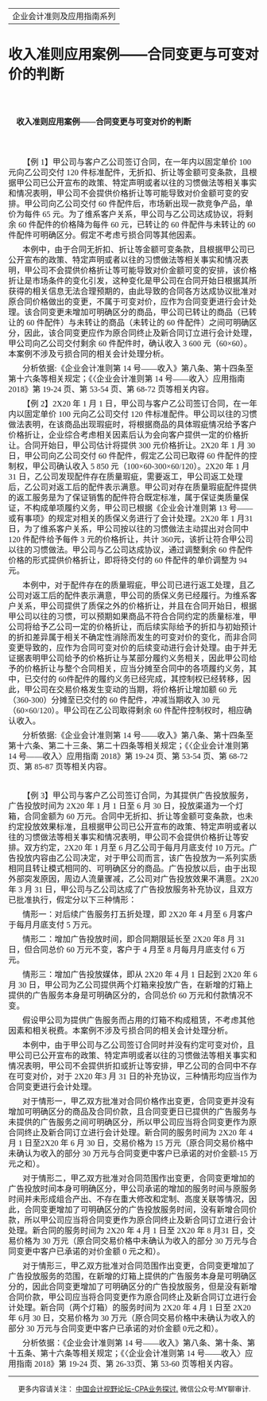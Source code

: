 ﻿<!DOCTYPE HTML PUBLIC "-//W3C//DTD HTML 4.0 Transitional//EN">
<HTML xmlns:o = "urn:schemas-microsoft-com:office:office"><HEAD><TITLE>收入准则应用案例——合同变更与可变对价的判断</TITLE>
<META content="text/html; charset=gb2312" http-equiv=Content-Type>
<META name=GENERATOR content="MSHTML 11.00.10570.1001"><LINK rel=stylesheet 
href="_template.css"></HEAD>
<BODY>
<DIV id=nsbanner>
<DIV id=bannerrow1>
<TABLE class=bannerparthead>
  <TBODY>
  <TR id=hdr>
    <TD class=runninghead noWrap>企业会计准则及应用指南系列</TD></TR></TBODY></TABLE></DIV>
<DIV id=titlerow>
<H1 class=dtH1>收入准则应用案例——合同变更与可变对价的判断</H1></DIV></DIV>
<DIV id=nstext><BR>
<H1 
style="MARGIN: 17pt 0cm 16.5pt; TEXT-INDENT: 12.05pt; mso-char-indent-count: 1.0"><A 
name=_Toc72425615><SPAN 
style="FONT-SIZE: 12pt; FONT-FAMILY: 宋体; LINE-HEIGHT: 240%; mso-ascii-font-family: Calibri; mso-ascii-theme-font: minor-latin; mso-fareast-theme-font: minor-fareast; mso-hansi-font-family: Calibri; mso-hansi-theme-font: minor-latin; mso-bidi-font-family: 黑体">收入准则应用案例——合同变更与可变对价的判断</SPAN></A><SPAN 
style="mso-bookmark: _Toc72425615"></SPAN><SPAN lang=EN-US 
style="FONT-SIZE: 12pt; LINE-HEIGHT: 240%; mso-bidi-font-family: 黑体"><o:p></o:p></SPAN></H1>
<P class=MsoBodyText 
style="MARGIN: 0cm 0cm 6pt; LINE-HEIGHT: 150%; TEXT-INDENT: 21.4pt; mso-char-indent-count: 2.0"><SPAN 
lang=EN-US 
style="FONT-FAMILY: 宋体; LETTER-SPACING: 0.1pt; mso-ascii-theme-font: major-fareast; mso-fareast-theme-font: major-fareast; mso-hansi-theme-font: major-fareast"><o:p><FONT 
size=3>&nbsp;</FONT></o:p></SPAN></P>
<P class=MsoBodyText 
style="MARGIN: 0cm 0cm 6pt; LINE-HEIGHT: 150%; TEXT-INDENT: 21.4pt; mso-char-indent-count: 2.0"><SPAN 
style="FONT-FAMILY: 宋体; LETTER-SPACING: 0.1pt; mso-ascii-theme-font: major-fareast; mso-fareast-theme-font: major-fareast; mso-hansi-theme-font: major-fareast"><FONT 
size=3>【例<SPAN lang=EN-US> 1</SPAN>】甲公司与客户乙公司签订合同，在一年内以固定单价<SPAN lang=EN-US> 100 
</SPAN>元向乙公司交付<SPAN lang=EN-US> 120 
</SPAN>件标准配件，无折扣、折让等金额可变条款，且根据甲公司已公开宣布的政策、特定声明或者以往的习惯做法等相关事实和情况表明，甲公司不会提供价格折让等可能导致对价金额可变的安排。甲公司向乙公司交付<SPAN 
lang=EN-US> 60 </SPAN>件配件后，市场新出现一款竞争产品，单价为每件<SPAN lang=EN-US> 65 
</SPAN>元。为了维系客户关系，甲公司与乙公司达成协议，将剩余<SPAN lang=EN-US> 60 </SPAN>件配件的价格降为每件<SPAN 
lang=EN-US> 60 </SPAN>元，已转让的<SPAN lang=EN-US> 60 </SPAN>件配件与未转让的<SPAN 
lang=EN-US> 60 </SPAN>件配件可明确区分。假定不考虑亏损合同等其他因素。<SPAN 
lang=EN-US><o:p></o:p></SPAN></FONT></SPAN></P>
<P class=MsoBodyText 
style="MARGIN: 0cm 0cm 6pt; LINE-HEIGHT: 150%; TEXT-INDENT: 21.4pt; mso-char-indent-count: 2.0"><SPAN 
style="FONT-FAMILY: 宋体; LETTER-SPACING: 0.1pt; mso-ascii-theme-font: major-fareast; mso-fareast-theme-font: major-fareast; mso-hansi-theme-font: major-fareast"><FONT 
size=3>本例中，由于合同无折扣、折让等金额可变条款，且根据甲公司已公开宣布的政策、特定声明或者以往的习惯做法等相关事实和情况表明，甲公司不会提供价格折让等可能导致对价金额可变的安排，该价格折让是市场条件的变化引发，这种变化是甲公司在合同开始日根据其所获得的相关信息无法合理预期的，由此导致的合同各方达成协议批准对原合同价格做出的变更，不属于可变对价，应作为合同变更进行会计处理。该合同变更未增加可明确区分的商品，甲公司已转让的商品（已转让的<SPAN 
lang=EN-US> 60 </SPAN>件配件）与未转让的商品（未转让的<SPAN lang=EN-US> 60 
</SPAN>件配件）之间可明确区分，因此，该合同变更应作为原合同终止及新合同订立进行会计处理，甲公司向乙公司交付剩余<SPAN lang=EN-US> 60 
</SPAN>件配件时，确认收入<SPAN lang=EN-US> 3 600 </SPAN>元（<SPAN 
lang=EN-US>60</SPAN>×<SPAN lang=EN-US>60</SPAN>）。本案例不涉及亏损合同的相关会计处理分析。<SPAN 
lang=EN-US><o:p></o:p></SPAN></FONT></SPAN></P>
<P class=MsoBodyText 
style="MARGIN: 0cm 0cm 6pt; LINE-HEIGHT: 150%; TEXT-INDENT: 21.4pt; mso-char-indent-count: 2.0"><SPAN 
style="FONT-FAMILY: 宋体; LETTER-SPACING: 0.1pt; mso-ascii-theme-font: major-fareast; mso-fareast-theme-font: major-fareast; mso-hansi-theme-font: major-fareast"><FONT 
size=3>分析依据<SPAN lang=EN-US>:</SPAN>《企业会计准则第<SPAN lang=EN-US> 14 
</SPAN>号——收入》第八条、第十四条至第十六条等相关规定；《〈企业会计准则第<SPAN lang=EN-US> 14 
</SPAN>号——收入〉应用指南<SPAN lang=EN-US> 2018</SPAN>》第<SPAN lang=EN-US> 19-24 
</SPAN>页、第<SPAN lang=EN-US> 53-54 </SPAN>页、第<SPAN lang=EN-US> 68-72 
</SPAN>页等相关内容。<SPAN lang=EN-US><o:p></o:p></SPAN></FONT></SPAN></P>
<P class=MsoBodyText 
style="MARGIN: 0cm 0cm 6pt; LINE-HEIGHT: 150%; TEXT-INDENT: 21.4pt; mso-char-indent-count: 2.0"><SPAN 
style="FONT-FAMILY: 宋体; LETTER-SPACING: 0.1pt; mso-ascii-theme-font: major-fareast; mso-fareast-theme-font: major-fareast; mso-hansi-theme-font: major-fareast"><FONT 
size=3>【例<SPAN lang=EN-US> 2</SPAN>】<SPAN lang=EN-US>2X20 </SPAN>年<SPAN 
lang=EN-US> 1 </SPAN>月<SPAN lang=EN-US> 1 </SPAN>日，甲公司与客户乙公司签订合同，在一年内以固定单价<SPAN 
lang=EN-US> 100 </SPAN>元向乙公司交付<SPAN lang=EN-US> 120 
</SPAN>件标准配件。甲公司以往的习惯做法表明，在该商品出现瑕疵时，将根据商品的具体瑕疵情况给予客户价格折让，企业综合考虑相关因素后认为会向客户提供一定的价格折让。合同开始日，甲公司估计将提供<SPAN 
lang=EN-US> 300 </SPAN>元价格折让。<SPAN lang=EN-US>2X20 </SPAN>年<SPAN lang=EN-US> 1 
</SPAN>月<SPAN lang=EN-US> 30 </SPAN>日，甲公司向乙公司交付<SPAN lang=EN-US> 60 
</SPAN>件配件，假定乙公司已取得<SPAN lang=EN-US> 60 </SPAN>件配件的控制权，甲公司确认收入<SPAN lang=EN-US> 
5 850 </SPAN>元（<SPAN lang=EN-US>100</SPAN>×<SPAN lang=EN-US>60-300</SPAN>×<SPAN 
lang=EN-US>60/120</SPAN>）。<SPAN lang=EN-US>2X20 </SPAN>年<SPAN lang=EN-US> 1 
</SPAN>月<SPAN lang=EN-US> 31 
</SPAN>日，乙公司发现配件存在质量瑕疵，需要返工，甲公司返工处理后，乙公司对返工后的配件表示满意。甲公司对存在质量瑕疵配件提供的返工服务是为了保证销售的配件符合既定标准，属于保证类质量保证，不构成单项履约义务，甲公司已根据《企业会计准则第<SPAN 
lang=EN-US> 13 </SPAN>号——或有事项》的规定对相关的质保义务进行了会计处理。<SPAN lang=EN-US>2X20 
</SPAN>年<SPAN lang=EN-US> 1 </SPAN>月<SPAN lang=EN-US>31 
</SPAN>日，为了维系客户关系，甲公司按以往的习惯做法主动提出对合同中<SPAN lang=EN-US> 120 </SPAN>件配件给予每件<SPAN 
lang=EN-US> 3 </SPAN>元的价格折让，共计<SPAN lang=EN-US> 
360</SPAN>元，该折让符合甲公司以往的习惯做法。甲公司与乙公司达成协议，通过调整剩余<SPAN lang=EN-US> 60 
</SPAN>件配件价格的形式提供价格折让，即将待交付的<SPAN lang=EN-US> 60 </SPAN>件配件的单价调整为<SPAN 
lang=EN-US> 94 </SPAN>元。<SPAN lang=EN-US><o:p></o:p></SPAN></FONT></SPAN></P>
<P class=MsoBodyText 
style="MARGIN: 0cm 0cm 6pt; LINE-HEIGHT: 150%; TEXT-INDENT: 21.4pt; mso-char-indent-count: 2.0"><SPAN 
style="FONT-FAMILY: 宋体; LETTER-SPACING: 0.1pt; mso-ascii-theme-font: major-fareast; mso-fareast-theme-font: major-fareast; mso-hansi-theme-font: major-fareast"><FONT 
size=3>本例中，对于配件存在的质量瑕疵，甲公司已进行返工处理，且乙公司对返工后的配件表示满意，甲公司的质保义务已经履行。为维系客户关系，甲公司提供了质保之外的价格折让，并且在合同开始日，根据甲公司以往的习惯，可以预期如果商品不符合合同约定的质量标准，甲公司将给予乙公司一定的价格折让，而后续实际给予的折扣与初始预计的折扣差异属于相关不确定性消除而发生的可变对价的变化，而非合同变更导致的，应作为合同可变对价的后续变动进行会计处理。由于并无证据表明甲公司给予的价格折让与某部分履约义务相关，因此甲公司给予的价格折让与整个合同相关，应当分摊至合同中的各项履约义务，其中，已交付的<SPAN 
lang=EN-US> 60</SPAN>件配件的履约义务已经完成，其控制权已经转移，因此，甲公司在交易价格发生变动的当期，将价格折让增加额<SPAN 
lang=EN-US> 60 </SPAN>元（<SPAN lang=EN-US>360-300</SPAN>）分摊至已交付的<SPAN lang=EN-US> 
60 </SPAN>件配件，冲减当期收入<SPAN lang=EN-US> 30 </SPAN>元（<SPAN 
lang=EN-US>60</SPAN>×<SPAN lang=EN-US>60/120</SPAN>）。甲公司在乙公司取得剩余<SPAN 
lang=EN-US> 60 </SPAN>件配件控制权时，相应确认收入。<SPAN 
lang=EN-US><o:p></o:p></SPAN></FONT></SPAN></P>
<P class=MsoBodyText 
style="MARGIN: 0cm 0cm 6pt; LINE-HEIGHT: 150%; TEXT-INDENT: 21.4pt; mso-char-indent-count: 2.0"><SPAN 
style="FONT-FAMILY: 宋体; LETTER-SPACING: 0.1pt; mso-ascii-theme-font: major-fareast; mso-fareast-theme-font: major-fareast; mso-hansi-theme-font: major-fareast"><FONT 
size=3>分析依据<SPAN lang=EN-US>:</SPAN>《企业会计准则第<SPAN lang=EN-US> 14 
</SPAN>号——收入》第八条、第十四条至第十六条、第二十三条、第二十四条等相关规定；《〈企业会计准则第<SPAN lang=EN-US> 14 
</SPAN>号——收入〉应用指南<SPAN lang=EN-US> 2018</SPAN>》第<SPAN lang=EN-US> 19-24 
</SPAN>页、第<SPAN lang=EN-US> 53-54 </SPAN>页、第<SPAN lang=EN-US> 68-72 
</SPAN>页、第<SPAN lang=EN-US> 85-87 </SPAN>页等相关内容。<SPAN 
lang=EN-US><o:p></o:p></SPAN></FONT></SPAN></P>
<P class=MsoBodyText 
style="MARGIN: 0cm 0cm 6pt; LINE-HEIGHT: 150%; TEXT-INDENT: 21.4pt; mso-char-indent-count: 2.0"><SPAN 
lang=EN-US 
style="FONT-FAMILY: 宋体; LETTER-SPACING: 0.1pt; mso-ascii-theme-font: major-fareast; mso-fareast-theme-font: major-fareast; mso-hansi-theme-font: major-fareast"><o:p><FONT 
size=3>&nbsp;</FONT></o:p></SPAN></P>
<P class=MsoBodyText 
style="MARGIN: 0cm 0cm 6pt; LINE-HEIGHT: 150%; TEXT-INDENT: 21.4pt; mso-char-indent-count: 2.0"><SPAN 
style="FONT-FAMILY: 宋体; LETTER-SPACING: 0.1pt; mso-ascii-theme-font: major-fareast; mso-fareast-theme-font: major-fareast; mso-hansi-theme-font: major-fareast"><FONT 
size=3>【例<SPAN lang=EN-US> 3</SPAN>】甲公司与客户乙公司签订合同，为其提供广告投放服务，广告投放时间为<SPAN 
lang=EN-US> 2X20 </SPAN>年<SPAN lang=EN-US> 1 </SPAN>月<SPAN lang=EN-US> 1 
</SPAN>日至<SPAN lang=EN-US> 6 </SPAN>月<SPAN lang=EN-US> 30 
</SPAN>日，投放渠道为一个灯箱，合同金额为<SPAN lang=EN-US> 60 
</SPAN>万元。合同中无折扣、折让等金额可变条款，也未约定投放效果标准，且根据甲公司已公开宣布的政策、特定声明或者以往的习惯做法等相关事实和情况表明，甲公司不会提供价格折让等安排。双方约定，<SPAN 
lang=EN-US>2X20 </SPAN>年<SPAN lang=EN-US> 1 </SPAN>月至<SPAN lang=EN-US> 6 
</SPAN>月乙公司于每月月底支付<SPAN lang=EN-US> 10 
</SPAN>万元。广告投放内容由乙公司决定，对于甲公司而言，该广告投放为一系列实质相同且转让模式相同的、可明确区分的商品。广告投放以后，由于出现外部突发原因，周边人流量骤减，乙公司对广告投放效果不满意。<SPAN 
lang=EN-US>2X20 </SPAN>年<SPAN lang=EN-US> 3 </SPAN>月<SPAN lang=EN-US> 31 
</SPAN>日，甲公司与乙公司达成了广告投放服务补充协议，且双方已批准执行，假定分以下三种情形：<SPAN 
lang=EN-US><o:p></o:p></SPAN></FONT></SPAN></P>
<P class=MsoBodyText 
style="MARGIN: 0cm 0cm 6pt; LINE-HEIGHT: 150%; TEXT-INDENT: 21.4pt; mso-char-indent-count: 2.0"><SPAN 
style="FONT-FAMILY: 宋体; LETTER-SPACING: 0.1pt; mso-ascii-theme-font: major-fareast; mso-fareast-theme-font: major-fareast; mso-hansi-theme-font: major-fareast"><FONT 
size=3>情形一：对后续广告服务打五折处理，即<SPAN lang=EN-US> 2X20 </SPAN>年<SPAN lang=EN-US> 4 
</SPAN>月至<SPAN lang=EN-US> 6 </SPAN>月客户于每月月底支付<SPAN lang=EN-US> 5 
</SPAN>万元。<SPAN lang=EN-US><o:p></o:p></SPAN></FONT></SPAN></P>
<P class=MsoBodyText 
style="MARGIN: 0cm 0cm 6pt; LINE-HEIGHT: 150%; TEXT-INDENT: 21.4pt; mso-char-indent-count: 2.0"><SPAN 
style="FONT-FAMILY: 宋体; LETTER-SPACING: 0.1pt; mso-ascii-theme-font: major-fareast; mso-fareast-theme-font: major-fareast; mso-hansi-theme-font: major-fareast"><FONT 
size=3>情形二：增加广告投放时间，即合同期限延长至<SPAN lang=EN-US> 2X20 </SPAN>年<SPAN lang=EN-US>8 
</SPAN>月<SPAN lang=EN-US> 31 </SPAN>日，但合同总价<SPAN lang=EN-US> 60 
</SPAN>万元不变，客户于<SPAN lang=EN-US> 4 </SPAN>月至<SPAN lang=EN-US> 8 
</SPAN>月每月月底支付<SPAN lang=EN-US> 6 </SPAN>万元。<SPAN 
lang=EN-US><o:p></o:p></SPAN></FONT></SPAN></P>
<P class=MsoBodyText 
style="MARGIN: 0cm 0cm 6pt; LINE-HEIGHT: 150%; TEXT-INDENT: 21.4pt; mso-char-indent-count: 2.0"><SPAN 
style="FONT-FAMILY: 宋体; LETTER-SPACING: 0.1pt; mso-ascii-theme-font: major-fareast; mso-fareast-theme-font: major-fareast; mso-hansi-theme-font: major-fareast"><FONT 
size=3>情形三：增加广告投放媒体，即从<SPAN lang=EN-US> 2X20 </SPAN>年<SPAN lang=EN-US> 4 
</SPAN>月<SPAN lang=EN-US> 1 </SPAN>日起到<SPAN lang=EN-US> 2X20 </SPAN>年<SPAN 
lang=EN-US> 6 </SPAN>月<SPAN lang=EN-US> 30 
</SPAN>日，甲公司为乙公司提供两个灯箱来投放广告，在新增的灯箱上提供的广告服务本身是可明确区分的，合同总价<SPAN lang=EN-US> 60 
</SPAN>万元和付款情况不变。<SPAN lang=EN-US><o:p></o:p></SPAN></FONT></SPAN></P>
<P class=MsoBodyText 
style="MARGIN: 0cm 0cm 6pt; LINE-HEIGHT: 150%; TEXT-INDENT: 21.4pt; mso-char-indent-count: 2.0"><SPAN 
style="FONT-FAMILY: 宋体; LETTER-SPACING: 0.1pt; mso-ascii-theme-font: major-fareast; mso-fareast-theme-font: major-fareast; mso-hansi-theme-font: major-fareast"><FONT 
size=3>假设甲公司为提供广告服务而占用的灯箱不构成租赁，不考虑其他因素和相关税费。本案例不涉及亏损合同的相关会计处理分析。<SPAN 
lang=EN-US><o:p></o:p></SPAN></FONT></SPAN></P>
<P class=MsoBodyText 
style="MARGIN: 0cm 0cm 6pt; LINE-HEIGHT: 150%; TEXT-INDENT: 21.4pt; mso-char-indent-count: 2.0"><SPAN 
style="FONT-FAMILY: 宋体; LETTER-SPACING: 0.1pt; mso-ascii-theme-font: major-fareast; mso-fareast-theme-font: major-fareast; mso-hansi-theme-font: major-fareast"><FONT 
size=3>本例中，由于甲公司与乙公司签订合同时并没有约定可变对价，且甲公司已公开宣布的政策、特定声明或者以往的习惯做法等相关事实和情况表明，甲公司不会提供折扣或折让等安排，甲乙公司的合同中不存在可变对价，对于<SPAN 
lang=EN-US> 2X20 </SPAN>年<SPAN lang=EN-US>3 </SPAN>月<SPAN lang=EN-US> 31 
</SPAN>日的补充协议，三种情形均应当作为合同变更进行会计处理。<SPAN 
lang=EN-US><o:p></o:p></SPAN></FONT></SPAN></P>
<P class=MsoBodyText 
style="MARGIN: 0cm 0cm 6pt; LINE-HEIGHT: 150%; TEXT-INDENT: 21.4pt; mso-char-indent-count: 2.0"><SPAN 
style="FONT-FAMILY: 宋体; LETTER-SPACING: 0.1pt; mso-ascii-theme-font: major-fareast; mso-fareast-theme-font: major-fareast; mso-hansi-theme-font: major-fareast"><FONT 
size=3>对于情形一，甲乙双方批准对合同价格作出变更，合同变更并没有增加可明确区分的商品及合同价款，且合同变更日已提供的广告服务与未提供的广告服务之间可明确区分，所以甲公司应当将合同变更作为原合同终止及新合同订立进行会计处理。新合同的服务时间为<SPAN 
lang=EN-US> 2X20 </SPAN>年<SPAN lang=EN-US> 4 </SPAN>月<SPAN lang=EN-US> 1 
</SPAN>日至<SPAN lang=EN-US>2X20 </SPAN>年<SPAN lang=EN-US> 6 </SPAN>月<SPAN 
lang=EN-US> 30 </SPAN>日，交易价格为<SPAN lang=EN-US> 15 
</SPAN>万元（原合同交易价格中未确认为收入的部分<SPAN lang=EN-US> 30 </SPAN>万元与合同变更中客户已承诺的对价金额<SPAN 
lang=EN-US>-15 </SPAN>万元之和）。<SPAN 
lang=EN-US><o:p></o:p></SPAN></FONT></SPAN></P>
<P class=MsoBodyText 
style="MARGIN: 0cm 0cm 6pt; LINE-HEIGHT: 150%; TEXT-INDENT: 21.4pt; mso-char-indent-count: 2.0"><SPAN 
style="FONT-FAMILY: 宋体; LETTER-SPACING: 0.1pt; mso-ascii-theme-font: major-fareast; mso-fareast-theme-font: major-fareast; mso-hansi-theme-font: major-fareast"><FONT 
size=3>对于情形二，甲乙双方批准对合同范围作出变更，合同变更增加的广告投放时间本身可明确区分，甲公司承诺的增加的服务时间与原服务时间并未形成组合产出、不存在重大修改和定制、高度关联等情况，因此，合同变更增加了可明确区分的广告投放服务时间，没有新增合同价款，所以甲公司应当将合同变更作为原合同终止及新合同订立进行会计处理。新合同的服务时间为<SPAN 
lang=EN-US> 2X20 </SPAN>年<SPAN lang=EN-US> 4 </SPAN>月<SPAN lang=EN-US> 1 
</SPAN>日至<SPAN lang=EN-US> 2X20 </SPAN>年<SPAN lang=EN-US> 8 </SPAN>月<SPAN 
lang=EN-US>31 </SPAN>日，交易价格为<SPAN lang=EN-US> 30 
</SPAN>万元（原合同交易价格中未确认为收入的部分<SPAN lang=EN-US> 30 </SPAN>万元与合同变更中客户已承诺的对价金额<SPAN 
lang=EN-US> 0 </SPAN>元之和）。<SPAN lang=EN-US><o:p></o:p></SPAN></FONT></SPAN></P>
<P class=MsoBodyText 
style="MARGIN: 0cm 0cm 6pt; LINE-HEIGHT: 150%; TEXT-INDENT: 21.4pt; mso-char-indent-count: 2.0"><SPAN 
style="FONT-FAMILY: 宋体; LETTER-SPACING: 0.1pt; mso-ascii-theme-font: major-fareast; mso-fareast-theme-font: major-fareast; mso-hansi-theme-font: major-fareast"><FONT 
size=3>对于情形三，甲乙双方批准对合同范围作出变更，合同变更增加了广告投放服务的范围，在新增的灯箱上提供的广告服务本身是可明确区分的，因此合同变更增加了可明确区分的广告投放服务，但是没有新增合同价款，甲公司应当将合同变更作为原合同终止及新合同订立进行会计处理。新合同（两个灯箱）的服务时间为<SPAN 
lang=EN-US> 2X20 </SPAN>年<SPAN lang=EN-US> 4 </SPAN>月<SPAN lang=EN-US> 1 
</SPAN>日至<SPAN lang=EN-US> 2X20 </SPAN>年<SPAN lang=EN-US> 6</SPAN>月<SPAN 
lang=EN-US> 30 </SPAN>日，交易价格为<SPAN lang=EN-US> 30 
</SPAN>万元（原合同交易价格中未确认为收入的部分<SPAN lang=EN-US> 30 </SPAN>万元与合同变更中客户已承诺的对价金额<SPAN 
lang=EN-US> 0</SPAN>元之和）。<SPAN lang=EN-US><o:p></o:p></SPAN></FONT></SPAN></P>
<P class=MsoBodyText 
style="MARGIN: 0cm 0cm 6pt; LINE-HEIGHT: 150%; TEXT-INDENT: 21.4pt; mso-char-indent-count: 2.0"><SPAN 
style="FONT-FAMILY: 宋体; LETTER-SPACING: 0.1pt; mso-ascii-theme-font: major-fareast; mso-fareast-theme-font: major-fareast; mso-hansi-theme-font: major-fareast"><FONT 
size=3>分析依据：《企业会计准则第<SPAN lang=EN-US> 14 
</SPAN>号——收入》第八条、第十条、第十五条、第十六条等相关规定；《〈企业会计准则第<SPAN lang=EN-US> 14 
</SPAN>号——收入〉应用指南<SPAN lang=EN-US> 2018</SPAN>》第<SPAN lang=EN-US> 19-24 
</SPAN>页、第<SPAN lang=EN-US> 26-33</SPAN>页、第<SPAN lang=EN-US> 53-60 
</SPAN>页等相关内容。</FONT><SPAN lang=EN-US><o:p></o:p></SPAN></SPAN></P>
<P>
<HR>

<P></P></DIV>
<DIV class=footer>
<P>&nbsp;&nbsp;&nbsp;&nbsp;&nbsp;更多内容请关注： <A 
href="https://bbs.esnai.com/thread-5354530-1-3.html" 
target=_blank>中国会计视野论坛-CPA业务探讨.</A> 微信公众号:MY聊审计.</P></DIV></BODY></HTML>
